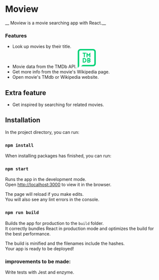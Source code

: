 # Moview

__ Moview is a movie searching app with React.__

### Features
- Look up movies by their title. 
- Movie data from the TMDb API. ![tmdb logo](/src/assets/stacked-green-cae7a95e2590dbdde28284ac26245cb2792788838f5c498b892e8d01c183e6f3.svg)
- Get more info from the movie's Wikipedia page.
- Open movie's TMdb or Wikipedia website.

## Extra feature
- Get inspired by searching for related movies.

## Installation

In the project directory, you can run:

### `npm install`

When installing packages has finished, you can run:

### `npm start`

Runs the app in the development mode.<br>
Open [http://localhost:3000](http://localhost:3000) to view it in the browser.

The page will reload if you make edits.<br>
You will also see any lint errors in the console.

### `npm run build`

Builds the app for production to the `build` folder.<br>
It correctly bundles React in production mode and optimizes the build for the best performance.

The build is minified and the filenames include the hashes.<br>
Your app is ready to be deployed!

### improvements to be made:
Write tests with Jest and enzyme.
